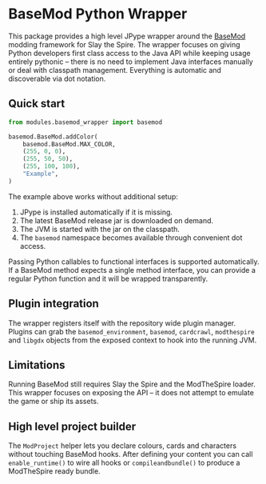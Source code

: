 # BaseMod Python Wrapper

This package provides a high level JPype wrapper around the [BaseMod](https://github.com/daviscook477/BaseMod)
modding framework for Slay the Spire.  The wrapper focuses on giving Python
developers first class access to the Java API while keeping usage entirely
pythonic – there is no need to implement Java interfaces manually or deal with
classpath management.  Everything is automatic and discoverable via dot
notation.

## Quick start

```python
from modules.basemod_wrapper import basemod

basemod.BaseMod.addColor(
    basemod.BaseMod.MAX_COLOR,
    (255, 0, 0),
    (255, 50, 50),
    (255, 100, 100),
    "Example",
)
```

The example above works without additional setup:

1. JPype is installed automatically if it is missing.
2. The latest BaseMod release jar is downloaded on demand.
3. The JVM is started with the jar on the classpath.
4. The `basemod` namespace becomes available through convenient dot access.

Passing Python callables to functional interfaces is supported automatically. If
a BaseMod method expects a single method interface, you can provide a regular
Python function and it will be wrapped transparently.

## Plugin integration

The wrapper registers itself with the repository wide plugin manager.  Plugins
can grab the `basemod_environment`, `basemod`, `cardcrawl`, `modthespire` and
`libgdx` objects from the exposed context to hook into the running JVM.

## Limitations

Running BaseMod still requires Slay the Spire and the ModTheSpire loader.  This
wrapper focuses on exposing the API – it does not attempt to emulate the game or
ship its assets.

## High level project builder

The `ModProject` helper lets you declare colours, cards and characters without touching BaseMod hooks. After defining your content you can call `enable_runtime()` to wire all hooks or `compileandbundle()` to produce a ModTheSpire ready bundle.
